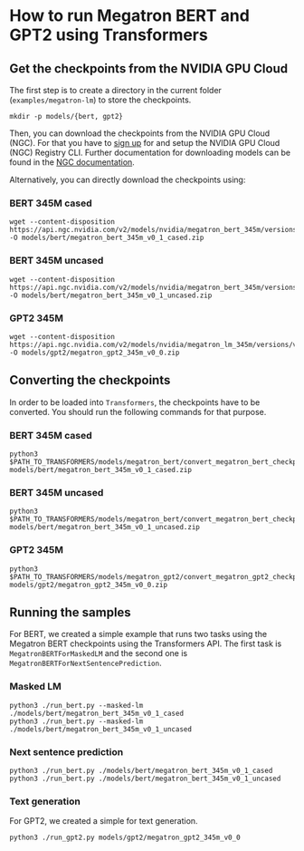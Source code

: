 <!---
# ##############################################################################################
# 
# Copyright (c) 2021-, NVIDIA CORPORATION.  All rights reserved.
# 
# Licensed under the Apache License, Version 2.0 (the "License");
# you may not use this file except in compliance with the License.
# You may obtain a copy of the License at
# 
#     http://www.apache.org/licenses/LICENSE-2.0
# 
# Unless required by applicable law or agreed to in writing, software
# distributed under the License is distributed on an "AS IS" BASIS,
# WITHOUT WARRANTIES OR CONDITIONS OF ANY KIND, either express or implied.
# See the License for the specific language governing permissions and
# limitations under the License.
# 
# ##############################################################################################
-->

# How to run Megatron BERT and GPT2 using Transformers

## Get the checkpoints from the NVIDIA GPU Cloud 

The first step is to create a directory in the current folder (`examples/megatron-lm`) to store the 
checkpoints.

```
mkdir -p models/{bert, gpt2}
```

Then, you can download the checkpoints from the NVIDIA GPU Cloud (NGC). For that you have to 
[sign up](https://ngc.nvidia.com/signup) for and setup the NVIDIA GPU Cloud (NGC) Registry CLI. 
Further documentation for downloading models can be found in the 
[NGC documentation](https://docs.nvidia.com/dgx/ngc-registry-cli-user-guide/index.html#topic_6_4_1).


Alternatively, you can directly download the checkpoints using:

### BERT 345M cased

```
wget --content-disposition https://api.ngc.nvidia.com/v2/models/nvidia/megatron_bert_345m/versions/v0.1_cased/zip -O models/bert/megatron_bert_345m_v0_1_cased.zip
```

### BERT 345M uncased

```
wget --content-disposition https://api.ngc.nvidia.com/v2/models/nvidia/megatron_bert_345m/versions/v0.1_uncased/zip -O models/bert/megatron_bert_345m_v0_1_uncased.zip
```

### GPT2 345M 

```
wget --content-disposition https://api.ngc.nvidia.com/v2/models/nvidia/megatron_lm_345m/versions/v0.0/zip -O models/gpt2/megatron_gpt2_345m_v0_0.zip
```

## Converting the checkpoints

In order to be loaded into `Transformers`, the checkpoints have to be converted. You should run the following
commands for that purpose.

### BERT 345M cased

```
python3 $PATH_TO_TRANSFORMERS/models/megatron_bert/convert_megatron_bert_checkpoint.py models/bert/megatron_bert_345m_v0_1_cased.zip
```

### BERT 345M uncased

```
python3 $PATH_TO_TRANSFORMERS/models/megatron_bert/convert_megatron_bert_checkpoint.py models/bert/megatron_bert_345m_v0_1_uncased.zip
```

### GPT2 345M 

```
python3 $PATH_TO_TRANSFORMERS/models/megatron_gpt2/convert_megatron_gpt2_checkpoint.py models/gpt2/megatron_gpt2_345m_v0_0.zip
```

## Running the samples

For BERT, we created a simple example that runs two tasks using the Megatron BERT checkpoints using
the Transformers API. The first task is `MegatronBERTForMaskedLM` and the second one is 
`MegatronBERTForNextSentencePrediction`.

### Masked LM

```
python3 ./run_bert.py --masked-lm ./models/bert/megatron_bert_345m_v0_1_cased
python3 ./run_bert.py --masked-lm ./models/bert/megatron_bert_345m_v0_1_uncased
```

### Next sentence prediction

```
python3 ./run_bert.py ./models/bert/megatron_bert_345m_v0_1_cased
python3 ./run_bert.py ./models/bert/megatron_bert_345m_v0_1_uncased
```

### Text generation

For GPT2, we created a simple for text generation.

```
python3 ./run_gpt2.py models/gpt2/megatron_gpt2_345m_v0_0
```

